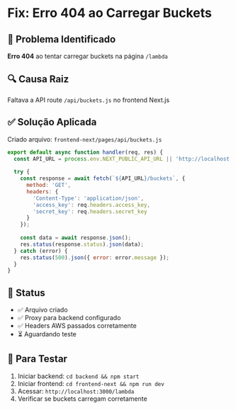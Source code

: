 # Fix: Erro 404 ao Carregar Buckets

## 🐛 Problema Identificado
**Erro 404** ao tentar carregar buckets na página `/lambda`

## 🔍 Causa Raiz
Faltava a API route `/api/buckets.js` no frontend Next.js

## ✅ Solução Aplicada
Criado arquivo: `frontend-next/pages/api/buckets.js`

```javascript
export default async function handler(req, res) {
  const API_URL = process.env.NEXT_PUBLIC_API_URL || 'http://localhost:8000';
  
  try {
    const response = await fetch(`${API_URL}/buckets`, {
      method: 'GET',
      headers: {
        'Content-Type': 'application/json',
        'access_key': req.headers.access_key,
        'secret_key': req.headers.secret_key
      }
    });
    
    const data = await response.json();
    res.status(response.status).json(data);
  } catch (error) {
    res.status(500).json({ error: error.message });
  }
}
```

## 🚀 Status
- ✅ Arquivo criado
- ✅ Proxy para backend configurado
- ✅ Headers AWS passados corretamente
- ⏳ Aguardando teste

## 🧪 Para Testar
1. Iniciar backend: `cd backend && npm start`
2. Iniciar frontend: `cd frontend-next && npm run dev`
3. Acessar: `http://localhost:3000/lambda`
4. Verificar se buckets carregam corretamente
